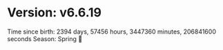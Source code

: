 # Version: v6.6.19
Time since birth: 2394 days, 57456 hours, 3447360 minutes, 206841600 seconds
Season: Spring 🌸
